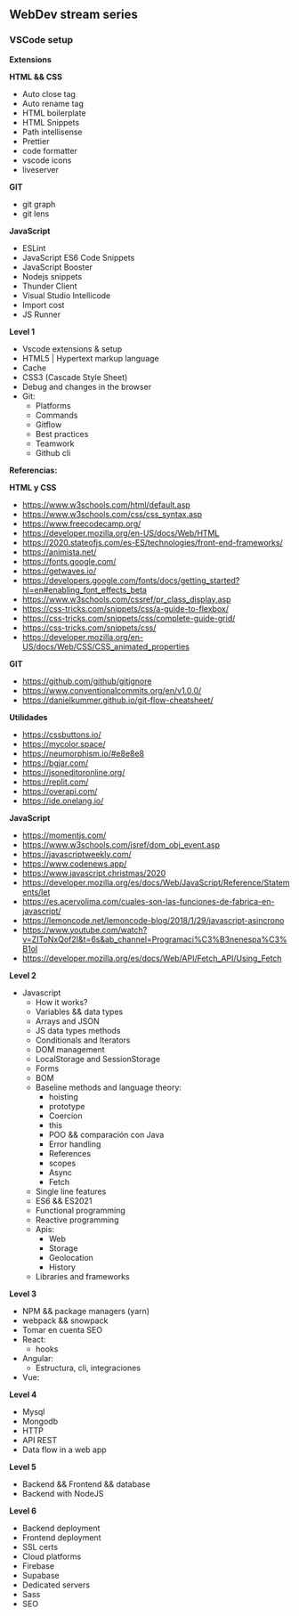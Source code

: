 ## WebDev stream series

### VSCode setup

**Extensions**

**HTML && CSS**

- Auto close tag
- Auto rename tag
- HTML boilerplate
- HTML Snippets
- Path intellisense
- Prettier 
- code formatter 
- vscode icons
- liveserver

**GIT**

- git graph
- git lens

**JavaScript**

- ESLint
- JavaScript ES6 Code Snippets
- JavaScript Booster
- Nodejs snippets
- Thunder Client
- Visual Studio Intellicode
- Import cost
- JS Runner

**Level 1**

- Vscode extensions & setup
- HTML5 | Hypertext markup language
- Cache
- CSS3 (Cascade Style Sheet)
- Debug and changes in the browser
- Git:
  - Platforms
  - Commands
  - Gitflow
  - Best practices
  - Teamwork
  - Github cli

**Referencias:**

**HTML y CSS**

- https://www.w3schools.com/html/default.asp
- https://www.w3schools.com/css/css_syntax.asp
- https://www.freecodecamp.org/
- https://developer.mozilla.org/en-US/docs/Web/HTML
- https://2020.stateofjs.com/es-ES/technologies/front-end-frameworks/
- https://animista.net/
- https://fonts.google.com/
- https://getwaves.io/
- https://developers.google.com/fonts/docs/getting_started?hl=en#enabling_font_effects_beta
- https://www.w3schools.com/cssref/pr_class_display.asp
- https://css-tricks.com/snippets/css/a-guide-to-flexbox/
- https://css-tricks.com/snippets/css/complete-guide-grid/
- https://css-tricks.com/snippets/css/
- https://developer.mozilla.org/en-US/docs/Web/CSS/CSS_animated_properties

**GIT**

- https://github.com/github/gitignore
- https://www.conventionalcommits.org/en/v1.0.0/
- https://danielkummer.github.io/git-flow-cheatsheet/

**Utilidades**

- https://cssbuttons.io/
- https://mycolor.space/
- https://neumorphism.io/#e8e8e8
- https://bgjar.com/
- https://jsoneditoronline.org/
- https://replit.com/
- https://overapi.com/
- https://ide.onelang.io/

**JavaScript**

- https://momentjs.com/
- https://www.w3schools.com/jsref/dom_obj_event.asp
- https://javascriptweekly.com/
- https://www.codenews.app/
- https://www.javascript.christmas/2020
- https://developer.mozilla.org/es/docs/Web/JavaScript/Reference/Statements/let
- https://es.acervolima.com/cuales-son-las-funciones-de-fabrica-en-javascript/
- https://lemoncode.net/lemoncode-blog/2018/1/29/javascript-asincrono 
- https://www.youtube.com/watch?v=ZIToNxQof2I&t=6s&ab_channel=Programaci%C3%B3nenespa%C3%B1ol
- https://developer.mozilla.org/es/docs/Web/API/Fetch_API/Using_Fetch

**Level 2**

- Javascript
  - How it works?
  - Variables && data types
  - Arrays and JSON 
  - JS data types methods 
  - Conditionals and Iterators
  - DOM management
  - LocalStorage and SessionStorage
  - Forms
  - BOM
  - Baseline methods and language theory:
    - hoisting
    - prototype
    - Coercion
    - this
    - POO && comparación con Java
    - Error handling
    - References
    - scopes
    - Async 
    - Fetch 
  - Single line features
  - ES6 && ES2021
  - Functional programming
  - Reactive programming
  - Apis:
    - Web
    - Storage
    - Geolocation
    - History
  - Libraries and frameworks

**Level 3**

- NPM && package managers (yarn)
- webpack && snowpack
- Tomar en cuenta SEO
- React:
  - hooks
- Angular:
  - Estructura, cli, integraciones
- Vue:

**Level 4**

- Mysql
- Mongodb
- HTTP
- API REST
- Data flow in a web app

**Level 5**

- Backend && Frontend && database
- Backend with NodeJS

**Level 6**

- Backend deployment
- Frontend deployment
- SSL certs
- Cloud platforms
- Firebase
- Supabase
- Dedicated servers
- Sass
- SEO

